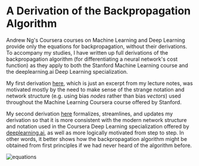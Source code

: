 # A Derivation of the Backpropagation Algorithm

Andrew Ng's Coursera courses on Machine Learning and Deep Learning provide only the equations for backpropagation, without their derivations. To accompany my studies, I have written up full derivations of the backpropagation algorithm (for differentiating a neural network's cost function) as they apply to both the Stanford Machine Learning course and the deeplearning.ai Deep Learning specialization.

My first derivation [here][1], which is just an excerpt from my lecture notes, was motivated mostly by the need to make sense of the strange notation and network structure (e.g. using bias _nodes_ rather than bias _vectors_) used throughout the Machine Learning Coursera course offered by Stanford.

My second derivation [here][2] formalizes, streamlines, and updates my derivation so that it is more consistent with the modern network structure and notation used in the Coursera Deep Learning specialization offered by [deeplearning.ai](https://www.deeplearning.ai), as well as more logically motivated from step to step. In other words, it better shows how the backpropagation algorithm might be obtained from first principles if we had never heard of the algorithm before.

![equations]

[1]:https://github.com/chrismbryant/backpropagation/blob/master/2017_06_21%20Backpropagation%20Derivation%20(for%20Coursera%20ML).pdf
[2]:https://github.com/chrismbryant/backpropagation/blob/master/2017_09_27%20Backpropagation%20Derivation%20(for%20Coursera%20Deep%20Learning).pdf

[equations]: https://raw.githubusercontent.com/chrismbryant/backpropagation/master/The%20Equations%20of%20Backpropagation.png
